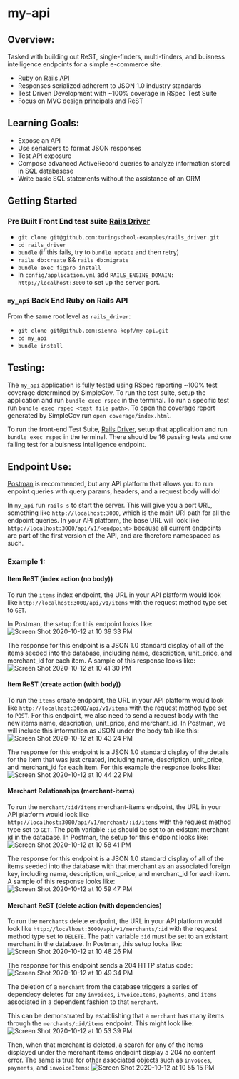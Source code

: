 # my-api
## Overview:
Tasked with building out ReST, single-finders, multi-finders, and buisness intelligence endpoints for a simple e-commerce site.
- Ruby on Rails API
- Responses serialized adherent to JSON 1.0 industry standards
- Test Driven Development with ~100% coverage in RSpec Test Suite
- Focus on MVC design principals and ReST

## Learning Goals: 
- Expose an API
- Use serializers to format JSON responses
- Test API exposure
- Compose advanced ActiveRecord queries to analyze information stored in SQL databasese
- Write basic SQL statements without the assistance of an ORM

## Getting Started 
### Pre Built Front End test suite [Rails Driver](https://github.com/turingschool-examples/rails_driver) 
- `git clone git@github.com:turingschool-examples/rails_driver.git` 
- `cd rails_driver`
- `bundle` (if this fails, try to `bundle update` and then retry)
- `rails db:create` && `rails db:migrate`
- `bundle exec figaro install`
- In `config/application.yml` add `RAILS_ENGINE_DOMAIN: http://localhost:3000` to set up the server port. 

###  `my_api` Back End Ruby on Rails API
From the same root level as `rails_driver`:
- `git clone git@github.com:sienna-kopf/my-api.git`
- `cd my_api`
- `bundle install`

## Testing: 
The `my_api` application is fully tested using RSpec reporting ~100% test coverage determined by SimpleCov. 
To run the test suite, setup the application and run `bundle exec rspec` in the terminal. To run a specific test run `bundle exec rspec <test file path>`. To open the coverage report generated by SimpleCov run `open coverage/index.html`.

To run the front-end Test Suite, [Rails Driver](https://github.com/turingschool-examples/rails_driver), setup that applicaition and run `bundle exec rspec` in the terminal. There should be 16 passing tests and one failing test for a buisness intelligence endpoint. 

## Endpoint Use:
[Postman](https://www.postman.com/downloads/) is recommended, but any API platform that allows you to run enpoint queries with query params, headers, and a request body will do! </br>

In `my_api` run `rails s` to start the server. This will give you a port URL, something like `http://localhost:3000`, which is the main URI path for all the endpoint queries. In your API platform, the base URL will look like `http://localhost:3000/api/v1/<endpoint>` because all current endpoints are part of the first version of the API, and are therefore namespaced as such. </br>

### Example 1: 
#### Item ReST (index action (no body))

To run the `items` index endpoint, the URL in your API platform would look like `http://localhost:3000/api/v1/items` with the request method type set to `GET`.

In Postman, the setup for this endpoint looks like:
![Screen Shot 2020-10-12 at 10 39 33 PM](https://user-images.githubusercontent.com/62857073/95816258-df615080-0cdb-11eb-90af-5e4b9b1e2c6c.png)

The response for this endpoint is a JSON 1.0 standard display of all of the items seeded into the database, including name, description, unit_price, and merchant_id for each item. A sample of this response looks like:
![Screen Shot 2020-10-12 at 10 41 30 PM](https://user-images.githubusercontent.com/62857073/95816337-16cffd00-0cdc-11eb-89c4-7b5bc00e428a.png)

#### Item ReST (create action (with body)) 
To run the `items` create endpoint, the URL in your API platform would look like `http://localhost:3000/api/v1/items` with the request method type set to `POST`. For this endpoint, we also need to send a request body with the new items name, description, unit_price, and merchant_id. In Postman, we will include this information as JSON under the body tab like this:
![Screen Shot 2020-10-12 at 10 43 24 PM](https://user-images.githubusercontent.com/62857073/95816514-86de8300-0cdc-11eb-84ab-0aefce271060.png)

The response for this endpoint is a JSON 1.0 standard display of the details for the item that was just created, including name, description, unit_price, and merchant_id for each item. For this example the response looks like:
![Screen Shot 2020-10-12 at 10 44 22 PM](https://user-images.githubusercontent.com/62857073/95816516-88a84680-0cdc-11eb-97bd-63b8b59f5e70.png)

#### Merchant Relationships (merchant-items)

To run the `merchant/:id/items` merchant-items endpoint, the URL in your API platform would look like `http://localhost:3000/api/v1/merchant/:id/items` with the request method type set to `GET`. The path variable `:id` should be set to an existant merchant id in the database. In Postman, the setup for this endpoint looks like:
![Screen Shot 2020-10-12 at 10 58 41 PM](https://user-images.githubusercontent.com/62857073/95817370-7cbd8400-0cde-11eb-8ec7-0004d3947dab.png)

The response for this endpoint is a JSON 1.0 standard display of all of the items seeded into the database with that merchant as an associated foreign key, including name, description, unit_price, and merchant_id for each item. A sample of this response looks like:
![Screen Shot 2020-10-12 at 10 59 47 PM](https://user-images.githubusercontent.com/62857073/95817421-a4145100-0cde-11eb-91f1-5cc421e6e095.png)

#### Merchant ReST (delete action (with dependencies)
To run the `merchants` delete endpoint, the URL in your API platform would look like `http://localhost:3000/api/v1/merchants/:id` with the request method type set to `DELETE`. The path variable `:id` must be set to an existant merchant in the database. In Postman, this setup looks like: 
![Screen Shot 2020-10-12 at 10 48 26 PM](https://user-images.githubusercontent.com/62857073/95816784-23088a00-0cdd-11eb-9d3a-195d1822adb0.png)

The response for this endpoint sends a 204 HTTP status code:
![Screen Shot 2020-10-12 at 10 49 34 PM](https://user-images.githubusercontent.com/62857073/95816819-36b3f080-0cdd-11eb-9e9a-2637cadec55c.png)

The deletion of a `merchant` from the database triggers a series of dependecy deletes for any `invoices`, `invoiceItems`, `payments`, and `items` associated in a dependent fashion to that `merchant`. 

This can be demonstrated by establishing that a `merchant` has many items through the `merchants/:id/items` endpoint. This might look like: 
![Screen Shot 2020-10-12 at 10 53 39 PM](https://user-images.githubusercontent.com/62857073/95817192-205a6480-0cde-11eb-9a55-42e13aa05e5f.png)

Then, when that merchant is deleted, a search for any of the items displayed under the merchant items endpoint display a 204 no content error. The same is true for other associated objects such as `invoices`, `payments`, and `invoiceItems`:
![Screen Shot 2020-10-12 at 10 55 15 PM](https://user-images.githubusercontent.com/62857073/95817195-20f2fb00-0cde-11eb-83d9-4288cb0d2ea5.png)


